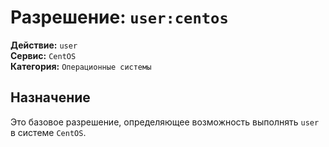 # Разрешение: `user:centos`

**Действие:** `user`  
**Сервис:** `CentOS`  
**Категория:** `Операционные системы`

## Назначение
Это базовое разрешение, определяющее возможность выполнять `user` в системе `CentOS`.
